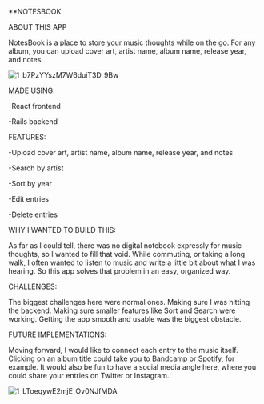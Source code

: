 **NOTESBOOK

ABOUT THIS APP

NotesBook is a place to store your music thoughts while on the go. For any album, you can upload cover art, artist name, album name, release year, and notes.

![1_b7PzYYszM7W6duiT3D_9Bw](https://user-images.githubusercontent.com/53374859/113356536-65b43200-9310-11eb-88a8-b9115d7dd36e.png)

MADE USING:

-React frontend

-Rails backend 

FEATURES:

-Upload cover art, artist name, album name, release year, and notes

-Search by artist

-Sort by year 

-Edit entries

-Delete entries 

WHY I WANTED TO BUILD THIS:

As far as I could tell, there was no digital notebook expressly for music thoughts, so I wanted to fill that void. While commuting, or taking a long walk, I often wanted to listen to music and write a little bit about what I was hearing. So this app solves that problem in an easy, organized way.  

CHALLENGES:

The biggest challenges here were normal ones. Making sure I was hitting the backend. Making sure smaller features like Sort and Search were working. Getting the app smooth and usable was the biggest obstacle. 

FUTURE IMPLEMENTATIONS:

Moving forward, I would like to connect each entry to the music itself. Clicking on an album title could take you to Bandcamp or Spotify, for example. It would also be fun to have a social media angle here, where you could share your entries on Twitter or Instagram. 

![1_LToeqywE2mjE_Ov0NJfMDA](https://user-images.githubusercontent.com/53374859/113357111-6a2d1a80-9311-11eb-8db3-05da026990df.png)

